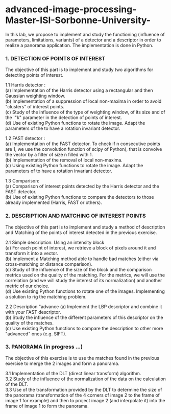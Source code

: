 # advanced-image-processing-Master-ISI-Sorbonne-University-

In this lab, we propose to implement and study the functioning (influence of parameters, limitations, variants) of a detector and a descriptor in order to realize a panorama application. The implementation is done in Python.    

### 1. DETECTION OF POINTS OF INTEREST  
The objective of this part is to implement and study two algorithms for detecting points of interest.   
  
1.1 Harris detector :  
(a) Implementation of the Harris detector using a rectangular and then Gaussian weighting window.    
(b) Implementation of a suppression of local non-maxima in order to avoid "clusters" of interest points.    
(c) Study of the influence of the type of weighting window, of its size and of the `"k" parameter in the detection of points of interest.    
(d) Use of existing Python functions to rotate the image. Adapt the parameters of the to have a rotation invariant detector.    

1.2 FAST detector :  
(a) Implementation of the FAST detector. To check if n consecutive points are 1, we use the convolution function of scipy of Python), that is convolve the vector by a filter of size n filled with 1.     
(b) Implementation of the removal of local non-maxima.     
(c) Using existing Python functions to rotate the image. Adapt the parameters of to have a rotation invariant detector.    

1.3 Comparison:  
(a) Comparison of interest points detected by the Harris detector and the FAST detector.    
(b) Use of existing Python functions to compare the detectors to those already implemented (Harris, FAST or others).    

### 2. DESCRIPTION AND MATCHING OF INTEREST POINTS  
The objective of this part is to implement and study a method of description and Matching of the points of interest detected in the previous exercise.  
  
2.1 Simple description: Using an intensity block    
(a) For each point of interest, we retrieve a block of pixels around it and transform it into a vector.   
(b) Implement a Matching method able to handle bad matches (either via cross-matching or distance comparison).        
(c) Study of the influence of the size of the block and the comparison metrics used on the quality of the matching. For the metrics, we will use the correlation (and we will study the interest of its normalization) and another metric of our choice.      
(d) Use existing Python functions to rotate one of the images. Implementing a solution to rig the matching problem.  

2.2 Description "advance
(a) Implement the LBP descriptor and combine it with your FAST descriptor.  
(b) Study the influence of the different parameters of this descriptor on the quality of the matches.  
(c) Use existing Python functions to compare the description to other more "advanced" ones (e.g. SIFT). 


### 3. PANORAMA (in progress ...)  
The objective of this exercise is to use the matches found in the previous exercise to merge the 2 images and form a panorama.    

3.1 Implementation of the DLT (direct linear transform) algorithm.   
3.2 Study of the influence of the normalization of the data on the calculation of the DLT.     
3.3 Use of the transformation provided by the DLT to determine the size of the panorama (transformation of the 4 corners of image 2 to the frame of image 1 for example) and then to project image 2 (and interpolate it) into the frame of image 1 to form the panorama.  




